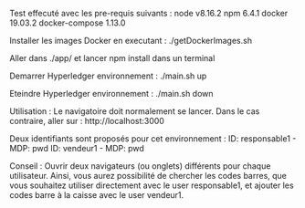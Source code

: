 Test effecuté avec les pre-requis suivants :
node v8.16.2
npm 6.4.1
docker 19.03.2
docker-compose  1.13.0

Installer les images Docker en executant :
./getDockerImages.sh

Aller dans ./app/ et lancer npm install dans un terminal

Demarrer Hyperledger environnement :
./main.sh up

Eteindre Hyperledger environnement :
./main.sh down

Utilisation :
Le navigatoire doit normalement se lancer. Dans le cas contraire, aller sur : http://localhost:3000

Deux identifiants sont proposés pour cet environnement : 
ID: responsable1 - MDP: pwd
ID: vendeur1 - MDP: pwd

Conseil :
Ouvrir deux navigateurs (ou onglets) différents pour chaque utilisateur.
Ainsi, vous aurez possibilité de chercher les codes barres, que vous souhaitez utiliser directement avec le user responsable1,
et ajouter les codes barre à la caisse avec le user vendeur1.
